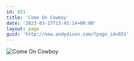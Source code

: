 ```yaml
---
id: 851
title: 'Come On Cowboy'
date: '2023-03-17T13:45:14+00:00'
layout: page
guid: 'http://new.andydixon.com/?page_id=851'
---
```


![Come On Cowboy](https://i0.wp.com/assets.g8x2.ldn.idrivee2-23.com/posters/Come%20On%20Cowboy%2001.jpg?w=1200&ssl=1 "Come On Cowboy")